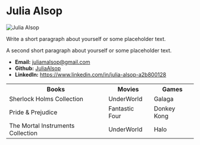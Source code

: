 <!DOCTYPE html>
<html lang="en-us">
<head>
  <meta charset="UTF-8">
  <title>Getting to know Julia </title>
</head>

<body>

  <h1>Julia Alsop</h1>

  <img src="https://scontent.ftpa1-2.fna.fbcdn.net/v/t1.0-9/116430622_4679869345360207_7416634193622345272_o.jpg?_nc_cat=111&_nc_sid=09cbfe&_nc_ohc=Qt45sUknnq0AX9Sh2t6&_nc_ht=scontent.ftpa1-2.fna&oh=ac6d7970728d098940ddd0b38b24b41d&oe=5F56E5C1" alt="Julia Alsop">

  <p>Write a short paragraph about yourself or some placeholder text.</p>
  <p>A second short paragraph about yourself or some placeholder text.</p>

  <ul>
    <li><strong>Email:</strong> <a href="#">juliamalsop@gmail.com</a></li>
    <li><strong>Github:</strong> <a href="#">JuliaAlsop</a></li>
    <li><strong>LinkedIn:</strong> <a href="#">https://www.linkedin.com/in/julia-alsop-a2b800128</a></li>
  </ul>

  <table>
    <tr>
      <th>Books</th>
      <th>Movies</th>
      <th>Games</th>
    </tr>
    <tr>
      <td>Sherlock Holms Collection</td>
      <td>UnderWorld</td>
      <td>Galaga</td>
    </tr>
    <tr>
      <td>Pride & Prejudice</td>
      <td>Fantastic Four</td>
      <td>Donkey Kong</td>
    </tr>
    <tr>
      <td>The Mortal Instruments Collection</td>
      <td>UnderWorld</td>
      <td>Halo</td>
    </tr>
  </table>

</body>

</html>
